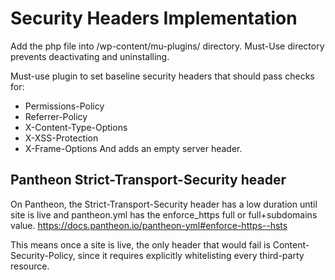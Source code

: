 # Security Headers Implementation

Add the php file into /wp-content/mu-plugins/ directory. Must-Use directory prevents deactivating and uninstalling.

Must-use plugin to set baseline security headers that should pass checks for:

- Permissions-Policy
- Referrer-Policy
- X-Content-Type-Options
- X-XSS-Protection
- X-Frame-Options
  And adds an empty server header.

## Pantheon Strict-Transport-Security header

On Pantheon, the Strict-Transport-Security header has a low duration until site is live and pantheon.yml has the enforce_https full or full+subdomains value. https://docs.pantheon.io/pantheon-yml#enforce-https--hsts

This means once a site is live, the only header that would fail is Content-Security-Policy, since it requires explicitly whitelisting every third-party resource.
